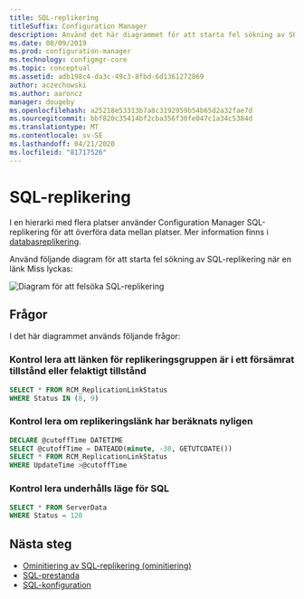 ```yaml
---
title: SQL-replikering
titleSuffix: Configuration Manager
description: Använd det här diagrammet för att starta fel sökning av SQL-replikering mellan Configuration Manager-platser
ms.date: 08/09/2019
ms.prod: configuration-manager
ms.technology: configmgr-core
ms.topic: conceptual
ms.assetid: adb198c4-da3c-49c3-8fbd-6d1361272869
author: aczechowski
ms.author: aaroncz
manager: dougeby
ms.openlocfilehash: a25218e53313b7a8c3192959b54b65d2a32fae7d
ms.sourcegitcommit: bbf820c35414bf2cba356f30fe047c1a34c5384d
ms.translationtype: MT
ms.contentlocale: sv-SE
ms.lasthandoff: 04/21/2020
ms.locfileid: "81717526"
---
```

# <a name="sql-replication"></a>SQL-replikering

I en hierarki med flera platser använder Configuration Manager SQL-replikering för att överföra data mellan platser. Mer information finns i [databasreplikering](../../../plan-design/hierarchy/database-replication.md).

Använd följande diagram för att starta fel sökning av SQL-replikering när en länk Miss lyckas:

![Diagram för att felsöka SQL-replikering](media/sql-replication.svg)

## <a name="queries"></a>Frågor

I det här diagrammet används följande frågor:

### <a name="check-if-the-replication-group-link-is-in-degraded-or-failed-state"></a>Kontrol lera att länken för replikeringsgruppen är i ett försämrat tillstånd eller felaktigt tillstånd

```sql
SELECT * FROM RCM_ReplicationLinkStatus
WHERE Status IN (8, 9)
```

### <a name="check-if-replication-group-link-is-recently-calculated"></a>Kontrol lera om replikeringslänk har beräknats nyligen

```sql
DECLARE @cutoffTime DATETIME
SELECT @cutoffTime = DATEADD(minute, -30, GETUTCDATE())
SELECT * FROM RCM_ReplicationLinkStatus
WHERE UpdateTime >@cutoffTime
```

### <a name="check-sql-maintenance-mode"></a>Kontrol lera underhålls läge för SQL

```sql
SELECT * FROM ServerData
WHERE Status = 120
```

## <a name="next-steps"></a>Nästa steg

- [Ominitiering av SQL-replikering (ominitiering)](sql-replication-reinit.md)
- [SQL-prestanda](sql-performance.md)
- [SQL-konfiguration](sql-configuration.md)
